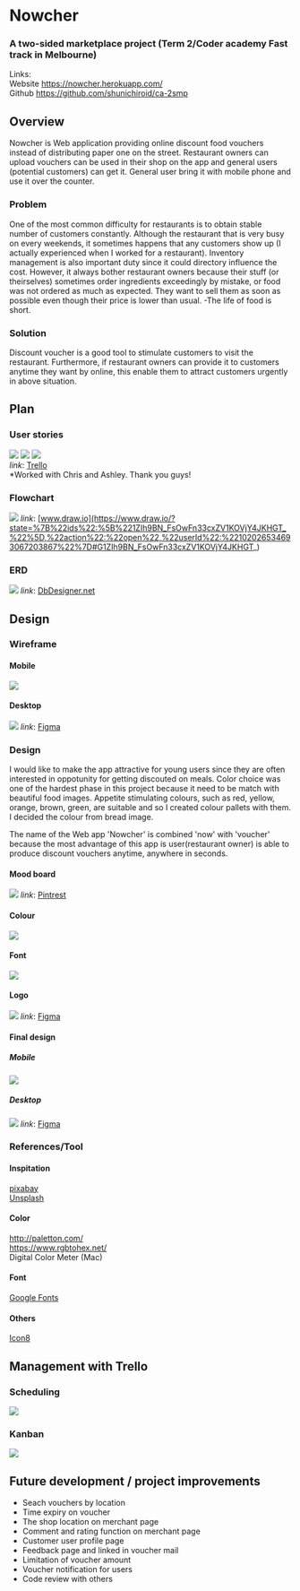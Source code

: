 # Nowcher
### A two-sided marketplace project (Term 2/Coder academy Fast track in Melbourne)

Links: <br>
Website  https://nowcher.herokuapp.com/<br>
Github https://github.com/shunichiroid/ca-2smp 

## Overview
Nowcher is Web application providing online discount food vouchers instead of distributing paper one on the street. Restaurant owners can upload vouchers can be used in their shop on the app and general users (potential customers) can get it. General user bring it with mobile phone and use it over the counter. 

### Problem
One of the most common difficulty for restaurants is to obtain stable number of customers constantly. Although the restaurant that is very busy on every weekends, it sometimes happens that any customers show up (I actually experienced when I worked for a restaurant). Inventory management is also important duty since it could directory influence the cost. However, it always bother restaurant owners because their stuff (or theirselves) sometimes order ingredients exceedingly by mistake, or food was not ordered as much as expected. They want to sell them as soon as possible even though their price is lower than usual. -The life of food is short.

### Solution
Discount voucher is a good tool to stimulate customers to visit the restaurant. Furthermore, if restaurant owners can provide it to customers anytime they want by  online, this enable them to attract customers urgently in above situation. 





## Plan

### User stories
![](./app/assets/images/readme/user_story_1.png)
![](./app/assets/images/readme/user_story_2.png)
![](./app/assets/images/readme/user_story_3.png)<br>
*link*: [Trello](https://trello.com/b/JJMLgzZP/kanban-for-rails-project)<br>
*Worked with Chris and Ashley. Thank you guys!

### Flowchart
![](./app/assets/images/readme/flowchart.png)
*link*: [www.draw.io](https://www.draw.io/?state=%7B%22ids%22:%5B%221ZIh9BN_FsOwFn33cxZV1KOVjY4JKHGT_%22%5D,%22action%22:%22open%22,%22userId%22:%22102026534693067203867%22%7D#G1ZIh9BN_FsOwFn33cxZV1KOVjY4JKHGT_)

### ERD
![](./app/assets/images/readme/erd.png)
*link*: [DbDesigner.net](https://www.dbdesigner.net/designer/schema/168021)

## Design

### Wireframe
#### Mobile
![](./app/assets/images/readme/wireframe_mobile.png)

#### Desktop
![](./app/assets/images/readme/wireframe_desktop.png)
*link*: [Figma](https://www.figma.com/file/P9RU1OGTJEXdvhnorQvKmWEj/Rails-project)

### Design
I would like to make the app attractive for young users since they are often interested in oppotunity for getting discouted on meals. Color choice was one of the hardest phase in this project because it need to be match with beautiful food images. Appetite stimulating colours, such as red, yellow, orange, brown, green, are suitable and so I created colour pallets with them. I decided the colour from bread image. 

The name of the Web app 'Nowcher' is combined 'now' with 'voucher' because the most advantage of this app is user(restaurant owner) is able to produce discount vouchers anytime, anywhere in seconds.

#### Mood board
![](./app/assets/images/readme/mood_board.png)
*link*: [Pintrest](https://www.pinterest.com.au/shunichiroi/mood-boardrails_project/)

#### Colour
![](./app/assets/images/readme/colours.png)

#### Font
![](./app/assets/images/readme/font.png)

#### Logo
![](./app/assets/images/readme/logo_design.png)
*link*: [Figma](https://www.figma.com/file/P9RU1OGTJEXdvhnorQvKmWEj/Rails-project?node-id=67%3A0)

#### Final design
##### Mobile
![](./app/assets/images/readme/final_design_mobile.png)

##### Desktop
![](./app/assets/images/readme/final_design_desktop.png)
*link*: [Figma](https://www.figma.com/file/P9RU1OGTJEXdvhnorQvKmWEj/Rails-project?node-id=157%3A4010)

### References/Tool
#### Inspitation
[pixabay](https://pixabay.com/) <br/>
[Unsplash](https://unsplash.com/)
#### Color
http://paletton.com/ <br/>
https://www.rgbtohex.net/ <br/>
Digital Color Meter (Mac)
#### Font
[Google Fonts](https://fonts.google.com/)
#### Others
[Icon8](https://icons8.com/)

## Management with Trello
### Scheduling
![](./app/assets/images/readme/schedule.png)

### Kanban
![](./app/assets/images/readme/kanban.png)

## Future development / project improvements
- Seach vouchers by location
- Time expiry on voucher
- The shop location on merchant page
- Comment and rating function on merchant page
- Customer user profile page
- Feedback page and linked in voucher mail
- Limitation of voucher amount
- Voucher notification for users
- Code review with others
